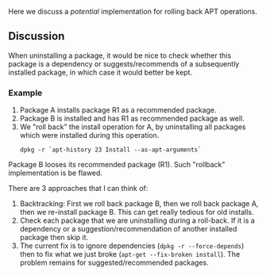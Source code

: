 Here we discuss a *potential* implementation for rolling back APT operations.

## Discussion

When uninstalling a package, it would be nice to check whether this package is a dependency or suggests/recommends of a subsequently installed package, in which case it would better be kept.

### Example

 1. Package A installs package R1 as a recommended package.
 2. Package B is installed and has R1 as recommended package as well.
 3. We "roll back" the install operation for A, by uninstalling all packages which were installed during this operation.
    ```
    dpkg -r `apt-history 23 Install --as-apt-arguments`
    ```
 
Package B looses its recommended package (R1).
Such "rollback" implementation is be flawed.

There are 3 approaches that I can think of:
 1. Backtracking: First we roll back package B, then we roll back package A, then we re-install package B. This can get really tedious for old installs.
 2. Check each package that we are uninstalling during a roll-back. If it is a dependency or a suggestion/recommendation of another installed package then skip it.
 3. The current fix is to ignore dependencies (`dpkg -r --force-depends`) then to fix what we just broke (`apt-get --fix-broken install`). The problem remains for suggested/recommended packages.

